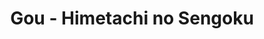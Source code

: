 --- 
title: "Gou - Himetachi no Sengoku"
publishdate: "2019-9-9T16:48:46+02:00"
src: "https://365manga.net/manga/gou-himetachi-no-sengoku"
image: "https://data.365manga.net/images/thumbnails/1944-gou-himetachi-no-sengoku.jpg"
description: "From Antisense Scanslations: The 50th NHK Taiga drama is Gou. The story focuses on the life of Gou, a wife of the second Tokugawa shogun Hidetada. Gou was the third daughter of the daimyo Azai Nagamasa, who was married to the sister of Oda Nobunaga. One of Gou's older sisters was the wife of Toyotomi Hideyoshi, while the other married the daimyo Kyogoku Takatsugu."
---